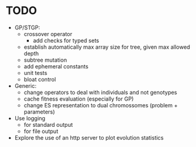 # TODO
* GP/STGP: 
    + crossover operator
        + add checks for typed sets
    + establish automatically max array size for tree, given max allowed depth
    + subtree mutation
    + add ephemeral constants
    + unit tests
    + bloat control
* Generic:
    + change operators to deal with individuals and not genotypes
    + cache fitness evaluation (especially for GP)
    + change ES representation to dual chromossomes (problem + parameters)
* Use logging
    + for standard output
    + for file output
* Explore the use of an http server to plot evolution statistics
